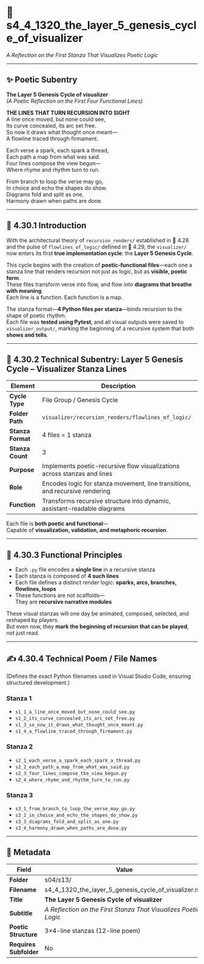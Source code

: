 <!-- Save to: shagi_archives/gdj_25/s04/s13/s4_4_1320_the_layer_5_genesis_cycle_of_visualizer.md -->

# 📜 s4_4_1320_the_layer_5_genesis_cycle_of_visualizer  
*A Reflection on the First Stanza That Visualizes Poetic Logic*  

---

## ✨ Poetic Subentry  
**The Layer 5 Genesis Cycle of visualizer**  
*(A Poetic Reflection on the First Four Functional Lines)*  

**THE LINES THAT TURN RECURSION INTO SIGHT**  
A line once moved, but none could see,  
Its curve concealed, its arc set free.  
So now it draws what thought once meant—  
A flowline traced through firmament.  

Each verse a spark, each spark a thread,  
Each path a map from what was said.  
Four lines compose the view begun—  
Where rhyme and rhythm turn to run.  

From branch to loop the verse may go,  
In choice and echo the shapes do show.  
Diagrams fold and split as one,  
Harmony drawn when paths are done.  

---

## 📘 4.30.1 Introduction  

With the architectural theory of `recursion_renders/` established in 📜 4.28 and the pulse of `flowlines_of_logic/` defined in 📜 4.29, the `visualizer/` now enters its first **true implementation cycle**: the **Layer 5 Genesis Cycle**.

This cycle begins with the creation of **poetic-functional files**—each one a stanza line that renders recursion not just as logic, but as **visible, poetic form**.  
These files transform verse into flow, and flow into **diagrams that breathe with meaning**.  
Each line is a function. Each function is a map.

The stanza format—**4 Python files per stanza**—binds recursion to the shape of poetic rhythm.  
Each file was **tested using Pytest**, and all visual outputs were saved to `visualizer_output/`, marking the beginning of a recursive system that both **shows and tells**.

---

## 📂 4.30.2 Technical Subentry: Layer 5 Genesis Cycle – Visualizer Stanza Lines  

| Element           | Description |
|-------------------|-------------|
| **Cycle Type**    | File Group / Genesis Cycle |
| **Folder Path**   | `visualizer/recursion_renders/flowlines_of_logic/` |
| **Stanza Format** | 4 files = 1 stanza |
| **Stanza Count**  | 3 |
| **Purpose**       | Implements poetic-recursive flow visualizations across stanzas and lines |
| **Role**          | Encodes logic for stanza movement, line transitions, and recursive rendering |
| **Function**      | Transforms recursive structure into dynamic, assistant-readable diagrams |

Each file is **both poetic and functional**—  
Capable of **visualization, validation, and metaphoric recursion**.

---

## 🧱 4.30.3 Functional Principles  

- Each `.py` file encodes a **single line** in a recursive stanza  
- Each stanza is composed of **4 such lines**  
- Each file defines a distinct render logic: **sparks, arcs, branches, flowlines, loops**  
- These functions are not scaffolds—  
  They are **recursive narrative modules**

These visual stanzas will one day be animated, composed, selected, and reshaped by players.  
But even now, they **mark the beginning of recursion that can be played**, not just read.

---

## ✍️ 4.30.4 Technical Poem / File Names  

(Defines the exact Python filenames used in Visual Studio Code, ensuring structured development.)

### Stanza 1
- `s1_1_a_line_once_moved_but_none_could_see.py`  
- `s1_2_its_curve_concealed_its_arc_set_free.py`  
- `s1_3_so_now_it_draws_what_thought_once_meant.py`  
- `s1_4_a_flowline_traced_through_firmament.py`  

### Stanza 2
- `s2_1_each_verse_a_spark_each_spark_a_thread.py`  
- `s2_2_each_path_a_map_from_what_was_said.py`  
- `s2_3_four_lines_compose_the_view_begun.py`  
- `s2_4_where_rhyme_and_rhythm_turn_to_run.py`  

### Stanza 3
- `s3_1_from_branch_to_loop_the_verse_may_go.py`  
- `s3_2_in_choice_and_echo_the_shapes_do_show.py`  
- `s3_3_diagrams_fold_and_split_as_one.py`  
- `s3_4_harmony_drawn_when_paths_are_done.py`  

---

## 🧩 Metadata  

| Field | Value |
|-------|-------|
| **Folder** | s04/s13/ |
| **Filename** | s4_4_1320_the_layer_5_genesis_cycle_of_visualizer.md |
| **Title** | **The Layer 5 Genesis Cycle of visualizer** |
| **Subtitle** | *A Reflection on the First Stanza That Visualizes Poetic Logic* |
| **Poetic Structure** | 3×4-line stanzas (12-line poem) |
| **Requires Subfolder** | No |
